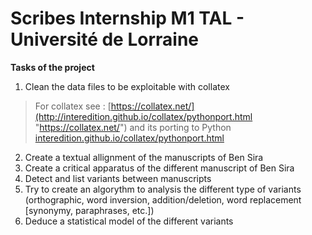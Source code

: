 # Scribes Internship M1 TAL - Université de Lorraine


**Tasks of the project**

1. Clean the data files to be exploitable with collatex
>For collatex see : [https://collatex.net/](http://interedition.github.io/collatex/pythonport.html "https://collatex.net/") and its porting to Python [interedition.github.io/collatex/pythonport.html](interedition.github.io/collatex/pythonport.html "interedition.github.io/collatex/pythonport.html")
2. Create a textual allignment of the manuscripts of Ben Sira
3. Create a critical apparatus of the different manuscript of Ben Sira
4. Detect and list variants between manuscripts
5. Try to create an algorythm to analysis the different type of variants (orthographic,  word inversion, addition/deletion, word replacement [synonymy, paraphrases, etc.])
6. Deduce a statistical model of the different variants
